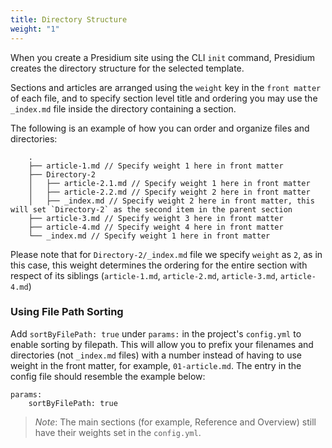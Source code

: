 ```yaml
---
title: Directory Structure
weight: "1"
---
```

When you create a Presidium site using the CLI `init` command, Presidium creates the directory structure for the 
selected template.

Sections and articles are arranged using the `weight` key in the `front matter` of each file, and to specify section
level title and ordering you may use the `_index.md` file inside the directory containing a section.

The following is an example of how you can order and organize files and directories:

```
    .
    ├── article-1.md // Specify weight 1 here in front matter
    ├── Directory-2
    │   ├── article-2.1.md // Specify weight 1 here in front matter
    │   ├── article-2.2.md // Specify weight 2 here in front matter
    │   ├── _index.md // Specify weight 2 here in front matter, this will set `Directory-2` as the second item in the parent section
    ├── article-3.md // Specify weight 3 here in front matter
    ├── article-4.md // Specify weight 4 here in front matter
    └── _index.md // Specify weight 1 here in front matter
```

Please note that for `Directory-2/_index.md` file we specify `weight` as `2`, as in this case, this weight 
determines the ordering for the entire section with respect of its siblings (`article-1.md`, `article-2.md`, `article-3.md`, `article-4.md`)

### Using File Path Sorting

Add `sortByFilePath: true` under `params:` in the project's `config.yml` to enable sorting by filepath. This will allow you to prefix your filenames and directories (not `_index.md` files) with a number instead of having to use weight in the front matter, for example, `01-article.md`. The entry in the config file should resemble the example below:

```
params:
    sortByFilePath: true
```

> *Note*: The main sections (for example, Reference and Overview) still have their weights set in the `config.yml`.

